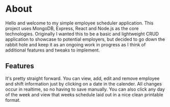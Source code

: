 # About

Hello and welcome to my simple employee scheduler application. This project uses MongoDB, Express, React and Node.js as the core technologies. Originally I wanted this to be a basic and lightweight CRUD application to showcase to potential employers, but decided to go down the rabbit hole and keep it as an ongoing work in progress as I think of additional features and tweaks to implement.

## Features

It's pretty straight forward. You can view, add, edit and remove employee and shift information just by clicking on a date in the calender. All changes occur in realtime, so no having to save manually. You can also click any day of the week and view that weeks schedule laid out in a nice clean printable format.